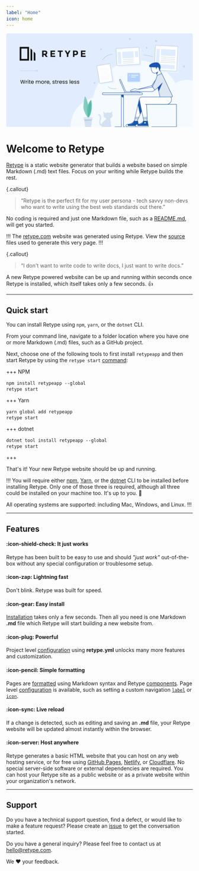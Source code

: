 ```yaml
---
label: "Home"
icon: home
---
```

![](/static/retype-hero.png)

# Welcome to Retype

[Retype](https://retype.com/) is a static website generator that builds a website based on simple Markdown (.md) text files. Focus on your writing while Retype builds the rest.

{.callout}
> “Retype is the perfect fit for my user persona - tech savvy non-devs who want to write using the best web standards out there.”

No coding is required and just one Markdown file, such as a [README.md](https://www.makeareadme.com/), will get you started.

!!!
The [retype.com](https://retype.com/) website was generated using Retype. View the [source](https://github.com/retypeapp/retype/blob/main/README.md) files used to generate this very page.
!!!

{.callout}
> “I don't want to write code to write docs, I just want to write docs.”

A new Retype powered website can be up and running within seconds once Retype is installed, which itself takes only a few seconds. :+1:

---

## Quick start

You can install Retype using `npm`, `yarn`, or the `dotnet` CLI.

From your command line, navigate to a folder location where you have one or more Markdown (.md) files, such as a GitHub project.

Next, choose one of the following tools to first install `retypeapp` and then start Retype by using the `retype start` [command](/guides/cli.md#retype-start):

+++ NPM
```
npm install retypeapp --global
retype start
```
+++ Yarn
```
yarn global add retypeapp
retype start
```
+++ dotnet
```
dotnet tool install retypeapp --global
retype start
```
+++

That's it! Your new Retype website should be up and running.

!!!
You will require either [npm](https://www.npmjs.com/get-npm), [Yarn](https://classic.yarnpkg.com/en/docs/install/), or the [dotnet](https://dotnet.microsoft.com/download/dotnet-core) CLI to be installed before installing Retype. Only one of those three is required, although all three could be installed on your machine too. It's up to you. :raised_hands:

All operating systems are supported: including Mac, Windows, and Linux.
!!!

---

## Features

#### :icon-shield-check: It just works

Retype has been built to be easy to use and should _"just work"_ out-of-the-box without any special configuration or troublesome setup.

#### :icon-zap: Lightning fast

Don't blink. Retype was built for speed.

#### :icon-gear: Easy install

[Installation](/guides/getting-started.md) takes only a few seconds. Then all you need is one Markdown **.md** file which Retype will start building a new website from.

#### :icon-plug: Powerful

Project level [configuration](/configuration/project.md) using **retype.yml** unlocks many more features and customization.

#### :icon-pencil: Simple formatting

Pages are [formatted](/guides/formatting.md) using Markdown syntax and Retype [components](/components/components.md). Page level [configuration](/configuration/page.md) is available, such as setting a custom navigation [`label`](/configuration/page.md#label) or [`icon`](/configuration/page.md#icon).

#### :icon-sync: Live reload

If a change is detected, such as editing and saving an **.md** file, your Retype website will be updated almost instantly within the browser.

#### :icon-server: Host anywhere

Retype generates a basic HTML website that you can host on any web hosting service, or for free using [GitHub Pages](/hosting/github-pages.md), [Netlify](/hosting/netlify.md), or [Cloudflare](/hosting/cloudflare.md). No special server-side software or external dependencies are required. You can host your Retype site as a public website or as a private website within your organization's network.

---

## Support

Do you have a technical support question, find a defect, or would like to make a feature request? Please create an [issue](https://github.com/retypeapp/retype/issues) to get the conversation started.

Do you have a general inquiry? Please feel free to contact us at hello@retype.com.

We :heart: your feedback.
